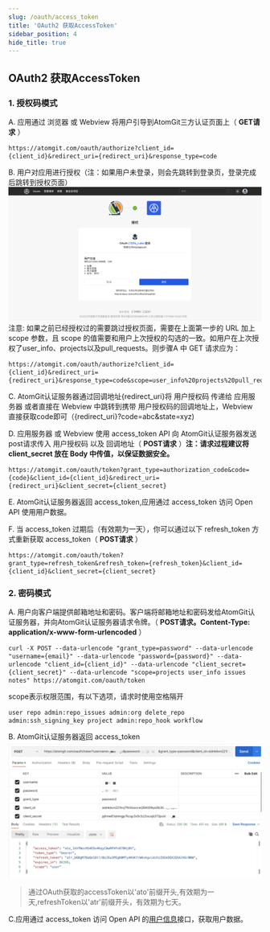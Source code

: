 ```yaml
---
slug: /oauth/access_token
title: 'OAuth2 获取AccessToken'
sidebar_position: 4
hide_title: true
---
```

## OAuth2 获取AccessToken

### 1. 授权码模式

A. 应用通过 浏览器 或 Webview 将用户引导到AtomGit三方认证页面上（ **GET请求** ）

```
https://atomgit.com/oauth/authorize?client_id={client_id}&redirect_uri={redirect_uri}&response_type=code
```

B. 用户对应用进行授权（注：如果用户未登录，则会先跳转到登录页，登录完成后跳转到授权页面）
![用户授权中间页](./img/user-authorize.png) 
注意: 如果之前已经授权过的需要跳过授权页面，需要在上面第一步的 URL 加上 scope 参数，且 scope 的值需要和用户上次授权的勾选的一致。如用户在上次授权了user_info、projects以及pull_requests。则步骤A 中 GET 请求应为：

```
https://atomgit.com/oauth/authorize?client_id={client_id}&redirect_uri={redirect_uri}&response_type=code&scope=user_info%20projects%20pull_requests
```

C. AtomGit认证服务器通过回调地址{redirect_uri}将 用户授权码 传递给 应用服务器 或者直接在 Webview 中跳转到携带 用户授权码的回调地址上，Webview 直接获取code即可（{redirect_uri}?code=abc&state=xyz)

D. 应用服务器 或 Webview 使用 access_token API 向 AtomGit认证服务器发送post请求传入 用户授权码 以及 回调地址（ **POST请求** ）**注：请求过程建议将 client_secret 放在 Body 中传值，以保证数据安全。**

```
https://atomgit.com/oauth/token?grant_type=authorization_code&code={code}&client_id={client_id}&redirect_uri={redirect_uri}&client_secret={client_secret}
```

E. AtomGit认证服务器返回 access_token,应用通过 access_token 访问 Open API 使用用户数据。

F. 当 access_token 过期后（有效期为一天），你可以通过以下 refresh_token 方式重新获取 access_token（ **POST请求** ）
```
https://atomgit.com/oauth/token?grant_type=refresh_token&refresh_token={refresh_token}&client_id={client_id}&client_secret={client_secret}
```


### 2. 密码模式

A. 用户向客户端提供邮箱地址和密码。客户端将邮箱地址和密码发给AtomGit认证服务器，并向AtomGit认证服务器请求令牌。（ **POST请求。Content-Type: application/x-www-form-urlencoded** ）

```
curl -X POST --data-urlencode "grant_type=password" --data-urlencode "username={email}" --data-urlencode "password={password}" --data-urlencode "client_id={client_id}" --data-urlencode "client_secret={client_secret}" --data-urlencode "scope=projects user_info issues notes" https://atomgit.com/oauth/token
```

scope表示权限范围，有以下选项，请求时使用空格隔开

```
user repo admin:repo_issues admin:org delete_repo admin:ssh_signing_key project admin:repo_hook workflow
```

B. AtomGit认证服务器返回 access_token
![AtomGit认证服务器返回 access_token](./img/password_token.jpg)
>  通过OAuth获取的accessToken以'ato'前缀开头,有效期为一天,refreshToken以'atr'前缀开头，有效期为七天。

C.应用通过 access_token 访问 Open API 的[用户信息](/openAPI/api_versioned/get-the-authenticated-user)接口，获取用户数据。






